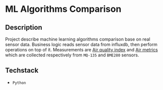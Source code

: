 # ML Algorithms Comparison

## Description

Project describe machine learning algorithms comparison base on real sensor data.
Business logic reads sensor data from influxdb, then perform operations on top of it.
Measurements are [Air quality index](https://github.com/wojciechszmelczerczyk/esp32-mq-135-data-collection) and [Air metrics](https://github.com/wojciechszmelczerczyk/esp32-bme280-data-collection) which are collected respectively from `MQ-135` and `BME280` sensors.

## Techstack

- `Python`

